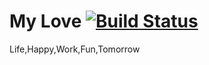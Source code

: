 # My Love [![Build Status](https://travis-ci.org/jingzing/chillax-life.svg?branch=master)](https://travis-ci.org/jingzing/chillax-life)

Life,Happy,Work,Fun,Tomorrow
